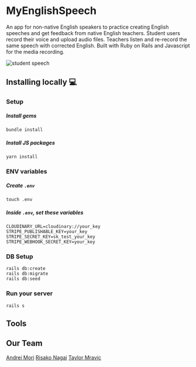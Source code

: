 # MyEnglishSpeech
<p align="left">An app for non-native English speakers to practice creating English speeches and get feedback from native English teachers. Student users record their voice and upload audio files. Teachers listen and re-record the same speech with corrected English. Built with Ruby on Rails and Javascript for the media recording.</p>

![student speech](https://user-images.githubusercontent.com/59186645/158356407-e58ce9e5-99a7-4015-8593-820af33f8523.png)

## Installing locally :computer:
### Setup
##### Install gems
```
bundle install
```
##### Install JS packages
```
yarn install
```

### ENV variables
##### Create `.env`
```
touch .env
```
##### Inside `.env`, set these variables
```
CLOUDINARY_URL=cloudinary://your_key
STRIPE_PUBLISHABLE_KEY=your_key
STRIPE_SECRET_KEY=sk_test_your_key
STRIPE_WEBHOOK_SECRET_KEY=your_key

```

### DB Setup
```
rails db:create
rails db:migrate
rails db:seed

```

### Run your server

```
rails s

```

## Tools


## Our Team
[Andrei Mori](https://github.com/andreicodenz)
[Risako Nagai](https://github.com/Risako03)
[Taylor Mravic](https://github.com/tmravic)
